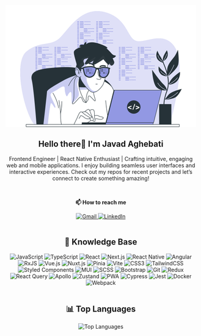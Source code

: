 <div align="center">
   <img src="Coding-bro.svg" width="500" height="320" alt="Coding illustration"/>
</div>

<h2 align="center">Hello there👋 I'm Javad Aghebati</h2>

<p align="center">
  Frontend Engineer | React Native Enthusiast | Crafting intuitive, engaging web and mobile applications.  
  I enjoy building seamless user interfaces and interactive experiences.  
  Check out my repos for recent projects and let’s connect to create something amazing!
</p>

<br>

<p align="center"><b>📫 How to reach me</b></p>
<div align="center">
   <a href="mailto:j.aghebati93@gmail.com" target="_blank">
      <img src="https://img.shields.io/badge/Gmail-D14836?&style=flat-square&logo=gmail&logoColor=white" alt="Gmail">
   </a>
   <a href="https://www.linkedin.com/in/javad-aghebati" target="_blank">
      <img src="https://img.shields.io/badge/LinkedIn-0a66c2?&style=flat-square&logo=linkedin&logoColor=white" alt="LinkedIn">
   </a>
</div>

<br>

<h2 align="center">🚀 Knowledge Base</h2>
<div align="center">
    <!-- Core Languages & Frameworks -->
    <img src="https://img.shields.io/badge/JavaScript-F7DF1E?style=flat-square&logo=javascript&logoColor=black" alt="JavaScript"/> 
    <img src="https://img.shields.io/badge/TypeScript-3178C6?style=flat-square&logo=typescript&logoColor=white" alt="TypeScript"/> 
    <img src="https://img.shields.io/badge/React-61DAFB?style=flat-square&logo=react&logoColor=black" alt="React"/> 
    <img src="https://img.shields.io/badge/Next.js-000000?style=flat-square&logo=nextdotjs&logoColor=white" alt="Next.js"/> 
    <img src="https://img.shields.io/badge/React_Native-61DAFB?style=flat-square&logo=react&logoColor=black" alt="React Native"/>
    <img src="https://img.shields.io/badge/Angular-DD0031?style=flat-square&logo=angular&logoColor=white" alt="Angular"/>
    <img src="https://img.shields.io/badge/RxJS-B7178C?style=flat-square&logo=reactivex&logoColor=white" alt="RxJS"/>
    <img src="https://img.shields.io/badge/Vue.js-4FC08D?style=flat-square&logo=vue.js&logoColor=white" alt="Vue.js"/>
    <img src="https://img.shields.io/badge/Nuxt-00C58E?style=flat-square&logo=nuxtdotjs&logoColor=white" alt="Nuxt.js"/>
    <img src="https://img.shields.io/badge/Pinia-FFD859?style=flat-square&logo=pinia&logoColor=black" alt="Pinia"/>
    <img src="https://img.shields.io/badge/Vite-646CFF?style=flat-square&logo=vite&logoColor=white" alt="Vite"/>
    <!-- Styling & UI -->
    <img src="https://img.shields.io/badge/CSS3-1572B6?style=flat-square&logo=css3&logoColor=white" alt="CSS3"/>
    <img src="https://img.shields.io/badge/Tailwind_CSS-38B2AC?style=flat-square&logo=tailwindcss&logoColor=white" alt="TailwindCSS"/>
    <img src="https://img.shields.io/badge/Styled_Components-DB7093?style=flat-square&logo=styled-components&logoColor=white" alt="Styled Components"/>
    <img src="https://img.shields.io/badge/Material_UI-0081CB?style=flat-square&logo=mui&logoColor=white" alt="MUI"/>
    <img src="https://img.shields.io/badge/SCSS-CC6699?style=flat-square&logo=sass&logoColor=white" alt="SCSS"/>
    <img src="https://img.shields.io/badge/Bootstrap-7952B3?style=flat-square&logo=bootstrap&logoColor=white" alt="Bootstrap"/>
    <!-- Tools & State Management -->
    <img src="https://img.shields.io/badge/Git-F05032?style=flat-square&logo=git&logoColor=white" alt="Git"/>
    <img src="https://img.shields.io/badge/Redux-764ABC?style=flat-square&logo=redux&logoColor=white" alt="Redux"/>
    <img src="https://img.shields.io/badge/React_Query-FF4154?style=flat-square&logo=react-query&logoColor=white" alt="React Query"/>
    <img src="https://img.shields.io/badge/Apollo_GraphQL-311C87?style=flat-square&logo=apollographql&logoColor=white" alt="Apollo"/>
    <img src="https://img.shields.io/badge/Zustand-000000?style=flat-square&logo=zustand&logoColor=white" alt="Zustand"/>
    <img src="https://img.shields.io/badge/PWA-5A0FC8?style=flat-square&logo=pwa&logoColor=white" alt="PWA"/>
    <!-- Testing & DevOps -->
    <img src="https://img.shields.io/badge/Cypress-17202C?style=flat-square&logo=cypress&logoColor=white" alt="Cypress"/>
    <img src="https://img.shields.io/badge/Jest-C21325?style=flat-square&logo=jest&logoColor=white" alt="Jest"/>
    <img src="https://img.shields.io/badge/Docker-2496ED?style=flat-square&logo=docker&logoColor=white" alt="Docker"/>
    <img src="https://img.shields.io/badge/Webpack-8DD6F9?style=flat-square&logo=webpack&logoColor=black" alt="Webpack"/>
</div>

<br>

<h2 align="center">📊 Top Languages</h2>
<div align="center">
   <img src="https://github-readme-stats.vercel.app/api/top-langs/?username=JavadAg&layout=compact&langs_count=6&theme=radical" alt="Top Languages"/>
</div>

